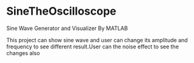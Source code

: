 # SineTheOscilloscope
Sine Wave Generator and Visualizer By MATLAB

This project can show sine wave and user can change its amplitude and frequency to see different result.User can the noise effect to see the changes also
